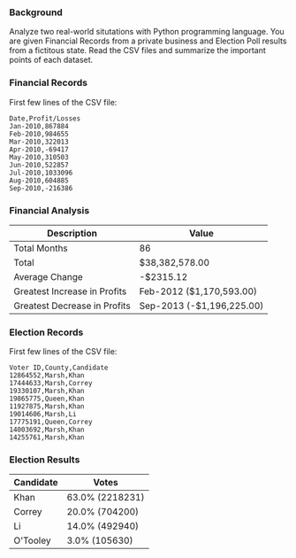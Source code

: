### Background

Analyze two real-world situtations with Python programming language. You are given Financial Records from a private business and Election Poll results from a fictitous state. Read the CSV files and summarize the important points of each dataset.

### Financial Records

First few lines of the CSV file:
```
Date,Profit/Losses
Jan-2010,867884
Feb-2010,984655
Mar-2010,322013
Apr-2010,-69417
May-2010,310503
Jun-2010,522857
Jul-2010,1033096
Aug-2010,604885
Sep-2010,-216386
```

### Financial Analysis

Description | Value
--- | --- 
Total Months | 86
Total | $38,382,578.00
Average Change | -$2315.12
Greatest Increase in Profits | Feb-2012 ($1,170,593.00)
Greatest Decrease in Profits | Sep-2013 (-$1,196,225.00)

### Election Records


First few lines of the CSV file:
```
Voter ID,County,Candidate
12864552,Marsh,Khan
17444633,Marsh,Correy
19330107,Marsh,Khan
19865775,Queen,Khan
11927875,Marsh,Khan
19014606,Marsh,Li
17775191,Queen,Correy
14003692,Marsh,Khan
14255761,Marsh,Khan
```

### Election Results

Candidate | Votes
--- | ---
Khan | 63.0% (2218231)
Correy | 20.0% (704200)
Li | 14.0% (492940)
O'Tooley | 3.0% (105630)
